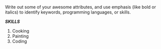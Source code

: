 Write out some of your awesome attributes, and use emphasis (like bold or italics) to identify keywords, programming languages, or skills. 

_**SKILLS**_

1. Cooking
2. Painting
3. Coding
